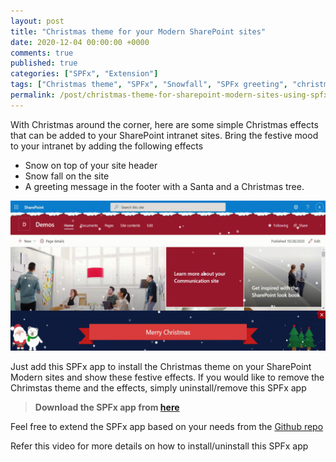 ```yaml
---
layout: post
title: "Christmas theme for your Modern SharePoint sites"
date: 2020-12-04 00:00:00 +0000
comments: true
published: true
categories: ["SPFx", "Extension"]
tags: ["Christmas theme", "SPFx", "Snowfall", "SPFx greeting", "christmas greetings"]
permalink: /post/christmas-theme-for-sharepoint-modern-sites-using-spfx
---
```

With Christmas around the corner, here are some simple Christmas effects that can be added to your SharePoint intranet sites. Bring the festive mood to your intranet by adding the following effects
- Snow on top of your site header
- Snow fall on the site
- A greeting message in the footer with a Santa and a Christmas tree.

![](/assets/images/christmas-effects.gif)

Just add this SPFx app to install the Christmas theme on your SharePoint Modern sites and show these festive effects. If you would like to remove the Chrimstas theme and the effects, simply uninstall/remove this SPFx app

>**Download the SPFx app from [here][1]**

Feel free to extend the SPFx app based on your needs from the [Github repo][2]

Refer this video for more details on how to install/uninstall this SPFx app

[1]:/assets/packages/spo-christmas-effects.sppkg
[2]:https://github.com/RamPrasadMeenavalli/spfx-sample-parts